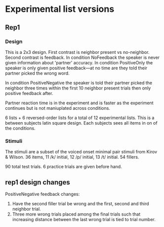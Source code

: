 # Experimental list versions
## Rep1
### Design
This is a 2x3 design.
First contrast is neighbor present vs no-neighbor.
Second contrast is feedback. In condition NoFeedback the speaker is never given information about 'partner' accuracy. In condition PositiveOnly the speaker is only given positive feedback—at no time are they told their partner picked the wrong word.

In condition PositiveNegative the speaker is told their partner picked the neighbor three times within the first 10 neighbor present trials then only positive feedback after.

Partner reaction time is in the experiment and is faster as the experiment continues but is not maniuplated across conditions.

6 lists + 6 reversed-order lists for a total of 12 experimental lists.
This is a between subjects latin square design. Each subjects sees all items in on of the conditions.

### Stimuli
The stimuli are a subset of the voiced onset minimal pair stimuli from Kirov & Wilson.
36 items, 11 /k/ initial, 12 /p/ initial, 13 /t/ initial.
54 fillers.

90 total test trials.
6 practice trials are given before hand.

## rep1 design changes
PositiveNegative feedback changes:
1. Have the second filler trial be wrong and the first, second and third neighbor trial.
1. Three more wrong trials placed among the final trials such that increasing distance between the last wrong trial is tied to trial number.

